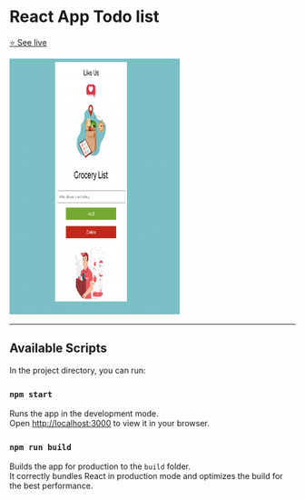 # React App Todo list 

[⭐ See live](https://al-react-grocerylist.netlify.app/)

<img src="./src/img/readme.png" width="300px" height="450px">

<hr> 

## Available Scripts

In the project directory, you can run:

### `npm start`

Runs the app in the development mode.\
Open [http://localhost:3000](http://localhost:3000) to view it in your browser.

### `npm run build`

Builds the app for production to the `build` folder.\
It correctly bundles React in production mode and optimizes the build for the best performance.



